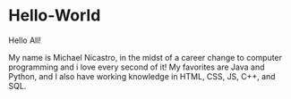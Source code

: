 # Hello-World
Hello All!

My name is Michael Nicastro, in the midst of a career change to computer programming and i love every second of it!
My favorites are Java and Python, and I also have working knowledge in HTML, CSS, JS, C++, and SQL.
